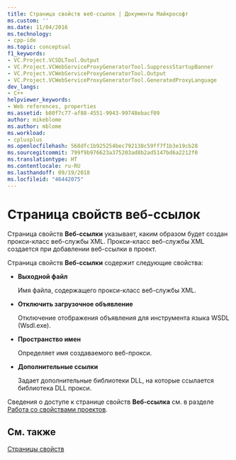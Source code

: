 ```yaml
---
title: Страница свойств веб-ссылок | Документы Майкрософт
ms.custom: ''
ms.date: 11/04/2016
ms.technology:
- cpp-ide
ms.topic: conceptual
f1_keywords:
- VC.Project.VCSDLTool.Output
- VC.Project.VCWebServiceProxyGeneratorTool.SuppressStartupBanner
- VC.Project.VCWebServiceProxyGeneratorTool.Output
- VC.Project.VCWebServiceProxyGeneratorTool.GeneratedProxyLanguage
dev_langs:
- C++
helpviewer_keywords:
- Web references, properties
ms.assetid: b80f7c77-af88-4551-9943-99748ebacf09
author: mikeblome
ms.author: mblome
ms.workload:
- cplusplus
ms.openlocfilehash: 568dfc1b925254bec792138c59ff7f1b3e19cb28
ms.sourcegitcommit: 799f9b976623a375203ad8b2ad5147bd6a2212f0
ms.translationtype: HT
ms.contentlocale: ru-RU
ms.lasthandoff: 09/19/2018
ms.locfileid: "46442075"
---
```

# <a name="web-references-property-page"></a>Страница свойств веб-ссылок

Страница свойств **Веб-ссылки** указывает, каким образом будет создан прокси-класс веб-службы XML. Прокси-класс веб-службы XML создается при добавлении веб-ссылки в проект.

Страница свойств **Веб-ссылки** содержит следующие свойства:

- **Выходной файл**

   Имя файла, содержащего прокси-класс веб-службы XML.

- **Отключить загрузочное объявление**

   Отключение отображения объявления для инструмента языка WSDL (Wsdl.exe).

- **Пространство имен**

   Определяет имя создаваемого веб-прокси.

- **Дополнительные ссылки**

   Задает дополнительные библиотеки DLL, на которые ссылается библиотека DLL прокси.

Сведения о доступе к странице свойств **Веб-ссылка** см. в разделе [Работа со свойствами проектов](../ide/working-with-project-properties.md).

## <a name="see-also"></a>См. также

[Страницы свойств](../ide/property-pages-visual-cpp.md)